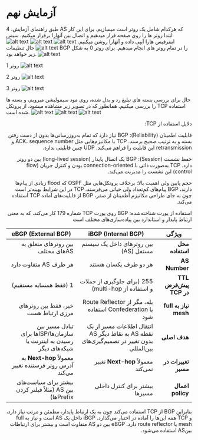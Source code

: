 # آزمایش نهم

طبق راهنمای آزمایش، 4 AS که هرکدام شامل یک روتر است میسازیم.
برای این کار ابتدا روتر ها را روی صفحه قرار میدهیم و اتصال بین آنهارا برقرار میکنیم. سپس اینترفیس هارا آیپی داده و آنهارا روشن میکنیم.
![alt text](image.png)
![alt text](image-1.png)
![alt text](image-2.png)
![alt text](image-3.png)
حال تنظیمات BGP را در تمام روتر های انجام میدهیم.
برای روتر 0 به شکل زیر خواهد بود.
![alt text](image-5.png)

روتر 1
![alt text](image-6.png)

روتر 2
![alt text](image-7.png)

روتر 3
![alt text](image-8.png)

حال برای بررسی بسته های تبلیغ رد و بدل شده، روی مود سیمولیشن میرویم، و بسته ها را بررسی میکنیم. همانطور که در تصویر زیر مشاهده میشود، از پروتکل TCP استفاده شده است.
![alt text](image-9.png)
![alt text](image-10.png)
![alt text](image-11.png)
<div dir="rtl">

دلایل استفاده از TCP:

قابلیت اطمینان (Reliability):
BGP نیاز دارد که تمام به‌روزرسانی‌ها بدون از دست رفتن بسته و به ترتیب صحیح برسند.
TCP با مکانیزم‌هایی مثل ACK، sequence number و retransmission این قابلیت را فراهم می‌کند. UDP چنین قابلیتی ندارد.

حفظ نشست (Session):
BGP یک اتصال پایدار (long-lived session) بین دو روتر دارد. TCP به‌صورت ذاتی با connection-oriented بودن و کنترل جریان (flow control) این نشست را مدیریت می‌کند.

حجم پایین ولی اهمیت بالا:
برخلاف پروتکل‌هایی مثل OSPF که flood زیادی از پیام‌ها دارند، BGP پیام‌های کم‌تعداد ولی حیاتی می‌فرستد. TCP در این شرایط بهینه‌تر است چون به جای طراحی مکانیزم اطمینان از صفر، BGP از قابلیت‌های آماده TCP استفاده می‌کند.

استفاده از پورت شناخته‌شده:
BGP روی پورت TCP شماره 179 کار می‌کند، که به معنی ارتباط پایدار و استاندارد بین پیاده‌سازی‌های مختلف است


| ویژگی                  | **iBGP** (Internal BGP)                                                                   | **eBGP** (External BGP)                                                |
| ---------------------- | ----------------------------------------------------------------------------------------- | ---------------------------------------------------------------------- |
| **محل استفاده**        | بین روترهای داخل یک سیستم مستقل (AS)                                                      | بین روترهای متعلق به AS‌های مختلف                                      |
| **AS Number**          | هر دو طرف یکسان هستند                                                                     | هر طرف AS متفاوت دارد                                                  |
| **TTL پیش‌فرض در TCP** | 255 (برای جلوگیری از حملات و استفاده از multi-hop)                                        | 1 (فقط همسایه مستقیم)                                                  |
| **نیاز به full mesh**  | بله، مگر از Route Reflector یا Confederation استفاده شود                                  | خیر، فقط بین روترهای مرزی ارتباط هست                                   |
| **هدف اصلی**           | انتقال اطلاعات مسیر از یک نقطه AS به نقاط دیگر AS بدون تغییر در تصمیم‌گیری‌های بین‌المللی | تبادل مسیر بین سازمان‌ها/ISP‌ها برای رسیدن به اینترنت یا شبکه‌های دیگر |
| **تغییرات در مسیر**    | معمولاً **Next-hop** تغییر نمی‌کند                                                        | معمولاً **Next-hop** به آدرس روتر فرستنده تغییر می‌کند                 |
| **اعمال policy**       | بیشتر برای کنترل داخلی مسیرها                                                             | بیشتر برای سیاست‌های بین AS (مثلاً فیلتر کردن Prefixها)                |


بنابراین
BGP از TCP استفاده می‌کند چون به یک ارتباط پایدار، مطمئن و مرتب نیاز دارد، و TCP همه این‌ها را آماده در اختیار می‌گذارد.
iBGP داخل یک AS است و نیاز به full mesh یا route reflector دارد.
eBGP بین دو AS متفاوت است و بیشتر برای ارتباطات بین‌AS استفاده می‌شود.



</div>
